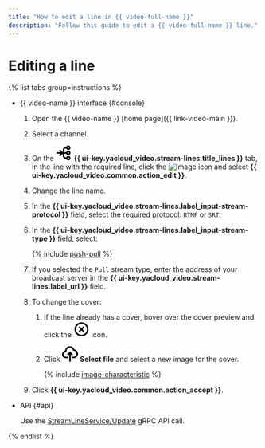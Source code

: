 ```yaml
---
title: "How to edit a line in {{ video-full-name }}"
description: "Follow this guide to edit a {{ video-full-name }} line."
---
```


# Editing a line

{% list tabs group=instructions %}

- {{ video-name }} interface {#console}

   1. Open the {{ video-name }} [home page]({{ link-video-main }}).
   1. Select a channel.
   1. On the ![image](../../../_assets/console-icons/branches-right-arrow-right.svg) **{{ ui-key.yacloud_video.stream-lines.title_lines }}** tab, in the line with the required line, click the ![image](../../../_assets/console-icons/ellipsis.svg) icon and select **{{ ui-key.yacloud_video.common.action_edit }}**.
   1. Change the line name.
   1. In the **{{ ui-key.yacloud_video.stream-lines.label_input-stream-protocol }}** field, select the [required protocol](../../concepts/streams.md#lines): `RTMP` or `SRT`.
   1. In the **{{ ui-key.yacloud_video.stream-lines.label_input-stream-type }}** field, select:

      {% include [push-pull](../../../_includes/video/push-pull.md) %}

   1. If you selected the `Pull` stream type, enter the address of your broadcast server in the **{{ ui-key.yacloud_video.stream-lines.label_url }}** field.
   1. To change the cover:

      1. If the line already has a cover, hover over the cover preview and click the ![image](../../../_assets/console-icons/circle-xmark.svg) icon.
      1. Click ![image](../../../_assets/console-icons/cloud-arrow-up-in.svg) **Select file** and select a new image for the cover.

         {% include [image-characteristic](../../../_includes/video/image-characteristic.md) %}

   1. Click **{{ ui-key.yacloud_video.common.action_accept }}**.

- API {#api}

   Use the [StreamLineService/Update](../../api-ref/grpc/stream_line_service.md#Update) gRPC API call.

{% endlist %}